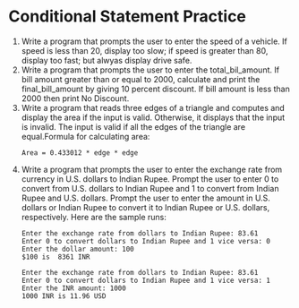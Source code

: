 # Conditional Statement Practice

1. Write a program that prompts the user to enter the speed of a vehicle. If speed is less than 20, display too slow; if speed is greater than 80, display too fast; but alwyas display drive safe.
2. Write a program that prompts the user to enter the total_bil_amount. If bill amount greater than or equal to 2000, calculate and print the final_bill_amount by giving 10 percent discount. If bill amount is less than 2000 then print No Discount.
3. Write a program that reads three edges of a triangle and computes and display the area if the input is valid. Otherwise, it displays that the input is invalid. The input is valid if all the edges of the triangle are equal.Formula for calculating area:
    ```
    Area = 0.433012 * edge * edge
    ```
4. Write a program that prompts the user to enter
the exchange rate from currency in U.S. dollars to Indian Rupee. Prompt the user to enter 0 to convert from U.S. dollars to Indian Rupee and 1 to convert from Indian Rupee and U.S. dollars. Prompt the user to enter the amount in U.S. dollars or Indian Rupee to convert it to Indian Rupee or U.S. dollars, respectively. Here are the sample runs:
    ```
    Enter the exchange rate from dollars to Indian Rupee: 83.61
    Enter 0 to convert dollars to Indian Rupee and 1 vice versa: 0
    Enter the dollar amount: 100
    $100 is  8361 INR
    ```
    ```
    Enter the exchange rate from dollars to Indian Rupee: 83.61
    Enter 0 to convert dollars to Indian Rupee and 1 vice versa: 1
    Enter the INR amount: 1000
    1000 INR is 11.96 USD
    ```

